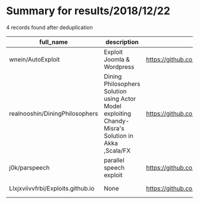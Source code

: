 
# Summary for results/2018/12/22
    
4 records found after deduplication

| full_name | description | html_url | matched_list | matched_count | pushed_at | size | stargazers_count | language | forks_count |
|-----------------------------------|-----------------------------------------------------------------------------------------------------|------------------------------------------------------|----------------|-----------------|---------------------------|--------|--------------------|------------|---------------|
| wnein/AutoExploit | Exploit Joomla & Wordpress | https://github.com/wnein/AutoExploit | ['exploit'] | 1 | 2018-12-22 11:51:21+00:00 | 32 | 0 | Python | 0 |
| realnooshin/DiningPhilosophers | Dining Philosophers Solution using Actor Model exploiting Chandy-Misra's Solution in Akka ,Scala/FX | https://github.com/realnooshin/DiningPhilosophers | ['exploit'] | 1 | 2018-12-22 17:10:20+00:00 | 2 | 0 | | 0 |
| j0k/parspeech | parallel speech exploit | https://github.com/j0k/parspeech | ['exploit'] | 1 | 2018-12-22 19:10:03+00:00 | 40 | 0 | JavaScript | 0 |
| LIxjxviivvfrbi/Exploits.github.io | None | https://github.com/LIxjxviivvfrbi/Exploits.github.io | ['exploit'] | 1 | 2018-12-22 19:21:49+00:00 | 49 | 0 | HTML | 0 |
